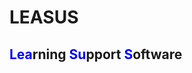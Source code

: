 # LEASUS
## <span style="color: blue;">Lea</span>rning <span style="color: blue;">Su</span>pport <span style="color: blue;">S</span>oftware
